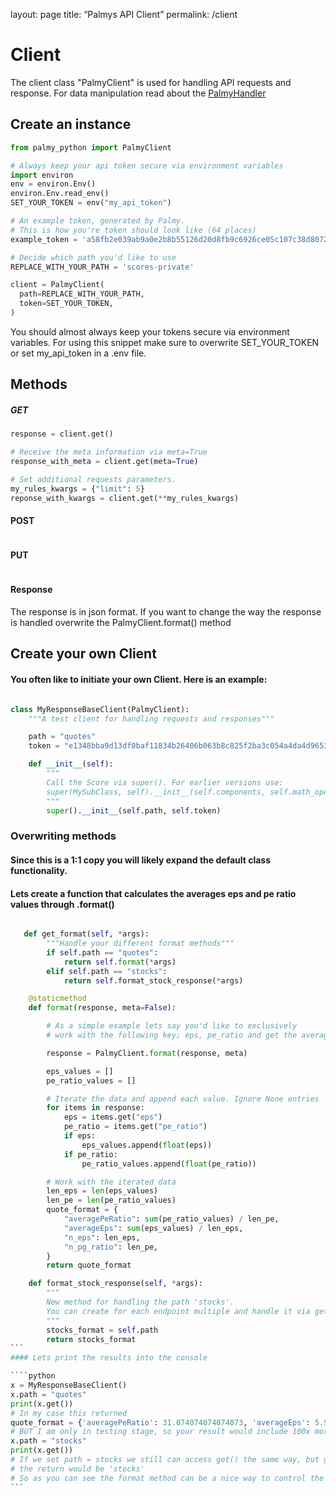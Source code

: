 layout: page
title: “Palmys API Client” 
permalink: /client

# Client
The client class "PalmyClient" is used for handling API requests and response. For data manipulation read about the <a href="https://mikauser001.github.io/palmy-python/handler#PalmyHandler">PalmyHandler</a>

## Create an instance

```python
from palmy_python import PalmyClient

# Always keep your api token secure via environment variables
import environ
env = environ.Env()
environ.Env.read_env()
SET_YOUR_TOKEN = env("my_api_token")

# An example token, generated by Palmy. 
# This is how you're token should look like (64 places)
example_token = 'a58fb2e039ab9a0e2b8b55126d20d8fb9c6926ce05c107c38d8072fe51a69663'

# Decide which path you'd like to use
REPLACE_WITH_YOUR_PATH = 'scores-private' 

client = PalmyClient(
  path=REPLACE_WITH_YOUR_PATH,
  token=SET_YOUR_TOKEN,
)
````
You should almost always keep your tokens secure via environment variables. 
For using this snippet make sure to overwrite SET_YOUR_TOKEN or set my_api_token in a .env file.

## Methods
##### GET
```python
response = client.get()

# Receive the meta information via meta=True
response_with_meta = client.get(meta=True)

# Set additional requests parameters. 
my_rules_kwargs = {"limit": 5}
reponse_with_kwargs = client.get(**my_rules_kwargs)
```
#### POST
```python

```

#### PUT
```python

```

#### Response
The response is in json format. If you want to change the way the response is handled overwrite the PalmyClient.format() method

## Create your own Client
#### You often like to initiate your own Client. Here is an example:

```python

class MyResponseBaseClient(PalmyClient):
    """A test client for handling requests and responses"""

    path = "quotes"
    token = "e1348bba9d13df0baf11834b26406b063b8c825f2ba3c054a4da4d96534a473a"

    def __init__(self):
        """
        Call the Score via super(). For earlier versions use:
        super(MySubClass, self).__init__(self.components, self.math_operators, self.stocks)
        """
        super().__init__(self.path, self.token)
```
### Overwriting methods
#### Since this is a 1:1 copy you will likely expand the default class functionality.
#### Lets create a function that calculates the averages eps and pe ratio values through .format()

````python

   def get_format(self, *args):
        """Handle your different format methods"""
        if self.path == "quotes":
            return self.format(*args)
        elif self.path == "stocks":
            return self.format_stock_response(*args)

    @staticmethod
    def format(response, meta=False):

        # As a simple example lets say you'd like to exclusively
        # work with the following key; eps, pe_ratio and get the average of both

        response = PalmyClient.format(response, meta)

        eps_values = []
        pe_ratio_values = []

        # Iterate the data and append each value. Ignore None entries
        for items in response:
            eps = items.get("eps")
            pe_ratio = items.get("pe_ratio")
            if eps:
                eps_values.append(float(eps))
            if pe_ratio:
                pe_ratio_values.append(float(pe_ratio))

        # Work with the iterated data
        len_eps = len(eps_values)
        len_pe = len(pe_ratio_values)
        quote_format = {
            "averagePeRatio": sum(pe_ratio_values) / len_pe,
            "averageEps": sum(eps_values) / len_eps,
            "n_eps": len_eps,
            "n_pg_ratio": len_pe,
        }
        return quote_format

    def format_stock_response(self, *args):
        """
        New method for handling the path 'stocks'.
        You can create for each endpoint multiple and handle it via get_format
        """
        stocks_format = self.path
        return stocks_format
```
#### Lets print the results into the console

````python
x = MyResponseBaseClient()
x.path = "quotes"
print(x.get())
# In my case this returned
quote_format = {'averagePeRatio': 31.074074074074073, 'averageEps': 5.98196, 'n_eps': 100, 'n_pg_ratio': 54}
# BUT I am only in testing stage, so your result would include 100x more data to query against
x.path = "stocks"
print(x.get())
# If we set path = stocks we still can access get() the same way, but get_format redirects to format_stock_response and
# the return would be 'stocks'
# So as you can see the format method can be a nice way to control the workflow when changing the endpoints of your class
```

